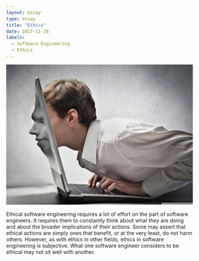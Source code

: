 ```yaml
---
layout: essay
type: essay
title: "Ethics"
date: 2017-11-28
labels:
  - Software Engineering
  - Ethics
---
```


<img class="ui right floated large image" src="../images/online.jpeg">

Ethical software engineering requires a lot of effort on the part of software engineers. It requires them to constantly think about what they are doing and about the broader implications of their actions. Some may assert that ethical actions are simply ones that benefit, or at the very least, do not harm others. However, as with ethics in other fields, ethics in software engineering is subjective. What one software engineer considers to be ethical may not sit well with another.

